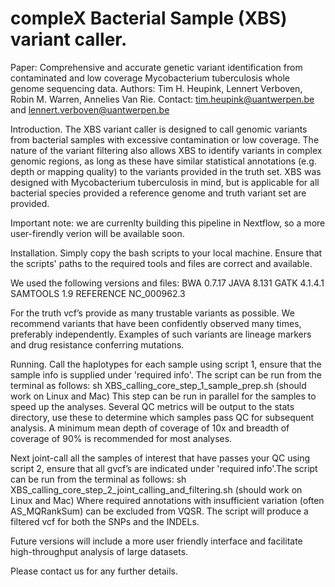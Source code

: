 # compleX Bacterial Sample (XBS) variant caller.
Paper: Comprehensive and accurate genetic variant identification from contaminated and low coverage Mycobacterium tuberculosis whole genome sequencing data.
Authors: Tim H. Heupink, Lennert Verboven, Robin M. Warren, Annelies Van Rie.
Contact: tim.heupink@uantwerpen.be and lennert.verboven@uantwerpen.be

Introduction.
The XBS variant caller is designed to call genomic variants from bacterial samples with excessive contamination or low coverage. The nature of the variant filtering also allows XBS to identify variants in complex genomic regions, as long as these have similar statistical annotations (e.g. depth or mapping quality) to the variants provided in the truth set. XBS was designed with Mycobacterium tuberculosis in mind, but is applicable for all bacterial species provided a reference genome and truth variant set are provided.

Important note: we are currenlty building this pipeline in Nextflow, so a more user-firendly verion will be available soon.

Installation.
Simply copy the bash scripts to your local machine.
Ensure that the scripts' paths to the required tools and files are correct and available.

We used the following versions and files:
BWA 0.7.17
JAVA 8.131
GATK 4.1.4.1
SAMTOOLS 1.9
REFERENCE NC_000962.3

For the truth vcf’s provide as many trustable variants as possible. We recommend variants that have been confidently observed many times, preferably independently. Examples of such variants are lineage markers and drug resistance conferring mutations.

Running.
Call the haplotypes for each sample using script 1, ensure that the sample info is supplied under 'required info'. The script can be run from the terminal as follows: 
sh XBS_calling_core_step_1_sample_prep.sh (should work on Linux and Mac)
This step can be run in parallel for the samples to speed up the analyses.
Several QC metrics will be output to the stats directory, use these to determine which samples pass QC for subsequent analysis. A minimum mean depth of coverage of 10x and breadth of coverage of 90% is recommended for most analyses.

Next joint-call all the samples of interest that have passes your QC using script 2, ensure that all gvcf’s are indicated under 'required info'.The script can be run from the terminal as follows: 
sh XBS_calling_core_step_2_joint_calling_and_filtering.sh (should work on Linux and Mac)
Where required annotations with insufficient variation (often AS_MQRankSum) can be excluded from VQSR. The script will produce a filtered vcf for both the SNPs and the INDELs.

Future versions will include a more user friendly interface and facilitate high-throughput analysis of large datasets.

Please contact us for any further details.
